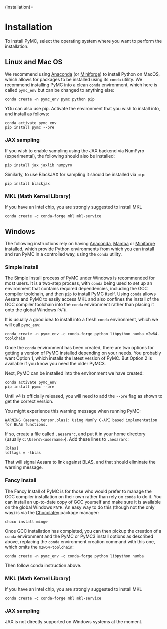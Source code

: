 (installation)=
# Installation

To install PyMC, select the operating system where you want to perform the installation.

## Linux and Mac OS
We recommend using [Anaconda](https://www.anaconda.com/) (or [Miniforge](https://github.com/conda-forge/miniforge)) to install Python on MacOS, which allows for packages to be installed using its `conda` utility. We recommend installing PyMC into a clean `conda` environment, which here is called `pymc_env` but can be changed to anything else:

```console
conda create -n pymc_env pymc python pip
```

YOu can also use pip. Activate the environment that you wish to install into, and install as follows:

```console
conda activate pymc_env
pip install pymc --pre
```

### JAX sampling

If you wish to enable sampling using the JAX backend via NumPyro (experimental), the following should also be installed:

```console
pip install jax jaxlib numpyro
```

Similarly, to use BlackJAX for sampling it should be installed via `pip`:

```console
pip install blackjax
```

### MKL (Math Kernel Library)
If you have an Intel chip, you are strongly suggested to install MKL

```console
conda create -c conda-forge mkl mkl-service
```


## Windows

The following instructions rely on having [Anaconda](https://www.anaconda.com/products/individual), [Mamba](https://github.com/mamba-org/mamba) or [Miniforge](https://github.com/conda-forge/miniforge) installed, which provide Python environments from which you can install and run PyMC in a controlled way, using the `conda` utility.

### Simple Install

The Simple Install process of PyMC under Windows is recommended for most users. It is a two-step process, with `conda` being used to set up an environment that contains required dependencies, including the GCC compiler toolchain, and then `pip` to install PyMC itself. Using `conda` allows Aesara and PyMC to easily access MKL and also confines the install of the GCC compiler toolchain into the `conda` environment rather than placing it onto the global Windows `PATH`.

It is usually a good idea to install into a fresh `conda` environment, which we will call `pymc_env`:

```console
conda create -n pymc_env -c conda-forge python libpython numba m2w64-toolchain
```

Once the `conda` environment has been created, there are two options for getting a version of PyMC installed depending on your needs. You probably want Option 1, which installs the latest version of PyMC. But Option 2 is available if you know you need the older PyMC3.

Next, PyMC can be installed into the environment we have created:

```console
conda activate pymc_env
pip install pymc --pre
```

Until v4 is officially released, you will need to add the `--pre` flag as shown to get the correct version.

You might experience this warning message when running PyMC:

    WARNING (aesara.tensor.blas): Using NumPy C-API based implementation for BLAS functions.

If so, create a file called `.aesararc`, and put it in your home directory (usually `C:\Users\<username>`). Add these lines to `.aesararc`:

 ```
[blas]
ldflags = -lblas
```

That will signal Aesara to link against BLAS, and that should eliminate the warning message.


### Fancy Install

The Fancy Install of PyMC is for those who would prefer to manage the GCC compiler installation on their own rather than rely on `conda` to do it. You can install an up-to-date copy of GCC yourself and make sure it is available on the global Windows `PATH`. An easy way to do this (though not the only way) is via the [Chocolatey](https://chocolatey.org/install) package manager:

```console
choco install mingw
```

Once GCC installation has completed, you can then pickup the creation of a `conda` environment and the PyMC or PyMC3 install options as described above, replacing the `conda` environment creation command with this one, which omits the `m2w64-toolchain`:

```console
conda create -n pymc_env -c conda-forge python libpython numba
```

Then follow conda instruction above.

### MKL (Math Kernel Library)
If you have an Intel chip, you are strongly suggested to install MKL

```console
conda create -c conda-forge mkl mkl-service
```

### JAX sampling

JAX is not directly supported on Windows systems at the moment.
